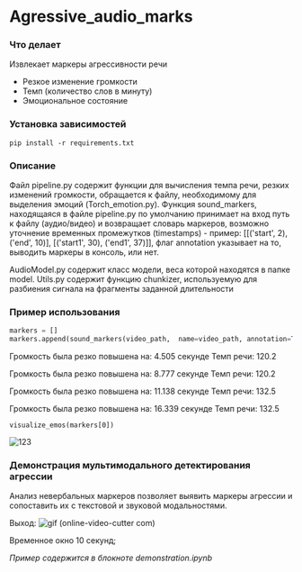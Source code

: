 # Agressive_audio_marks

### Что делает
Извлекает маркеры агрессивности речи
<ul>
  <li>Резкое изменение громкости</li>
  <li>Темп (количество слов в минуту)</li>
  <li>Эмоциональное состояние</li>
</ul>

### Установка зависимостей

```
pip install -r requirements.txt
```

### Описание 

Файл pipeline.py  содержит функции для вычисления темпа речи, резких изменений громкости, обращается к файлу, необходимому для выделения эмоций (Torch_emotion.py).
Функция sound_markers, находящаяся в файле pipeline.py по умолчанию принимает на вход путь к файлу (аудио/видео) и возвращает словарь маркеров, возможно уточнение временных промежутков (timestamps) - пример: [[('start', 2), ('end', 10)], [('start1', 30), ('end1', 37)]], флаг annotation указывает на то, выводить маркеры в консоль, или нет.

AudioModel.py содержит класс модели, веса которой находятся в папке model.
Utils.py содержит функцию chunkizer, используeмую для разбиения сигнала на фрагменты заданной длительности

### Пример использования
```python
markers = []
markers.append(sound_markers(video_path,  name=video_path, annotation=True))
```
Громкость была резко повышена на: 4.505 секунде
Темп речи: 120.2

Громкость была резко повышена на: 8.777 секунде
Темп речи: 120.2

Громкость была резко повышена на: 11.138 секунде
Темп речи: 132.5

Громкость была резко повышена на: 16.339 секунде
Темп речи: 132.5

```
visualize_emos(markers[0])
```
![123](https://user-images.githubusercontent.com/34346831/176686752-f3c922a9-b5bc-4138-916e-a6763ab2b441.png)

### Демонстрация мультимодального детектирования агрессии
Анализ невербальных маркеров позволяет выявить маркеры агрессии и сопоставить их с текстовой и звуковой модальностями.

Выход:
![gif (online-video-cutter com)](https://user-images.githubusercontent.com/83948828/176669174-82891331-7328-434e-bf2a-98ce291ab146.gif)

Временное окно 10 секунд;

*Пример содержится в блокноте demonstration.ipynb*
